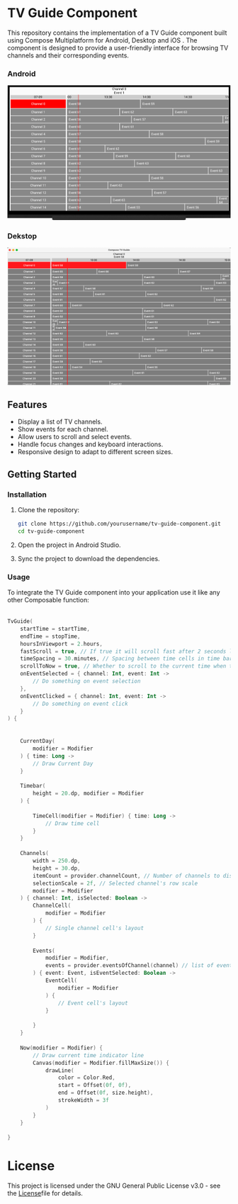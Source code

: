 # TV Guide Component

This repository contains the implementation of a TV Guide component built using Compose Multiplatform for Android, Desktop and iOS . The component is designed to provide a user-friendly interface for browsing
TV channels and their corresponding events.

### Android
![Android Demo](/android.png)

### Dekstop
![Desktop Demo](/desktop.png)

## Features

- Display a list of TV channels.
- Show events for each channel.
- Allow users to scroll and select events.
- Handle focus changes and keyboard interactions.
- Responsive design to adapt to different screen sizes.

## Getting Started

### Installation

1. Clone the repository:

   ```sh
   git clone https://github.com/yourusername/tv-guide-component.git
   cd tv-guide-component
   ```
2. Open the project in Android Studio.
3. Sync the project to download the dependencies.

### Usage

To integrate the TV Guide component into your application use it like any other Composable function:

```kotlin

TvGuide(
    startTime = startTime,
    endTime = stopTime,
    hoursInViewport = 2.hours,
    fastScroll = true, // If true it will scroll fast after 2 seconds long press
    timeSpacing = 30.minutes, // Spacing between time cells in time bar
    scrollToNow = true, // Whether to scroll to the current time when the guide is displayed.
    onEventSelected = { channel: Int, event: Int ->
        // Do something on event selection 
    },
    onEventClicked = { channel: Int, event: Int ->
        // Do something on event click
    }
) {


    CurrentDay(
        modifier = Modifier
    ) { time: Long ->
        // Draw Current Day
    }

    Timebar(
        height = 20.dp, modifier = Modifier
    ) {

        TimeCell(modifier = Modifier) { time: Long ->
            // Draw time cell
        }
    }

    Channels(
        width = 250.dp,
        height = 30.dp,
        itemCount = provider.channelCount, // Number of channels to display
        selectionScale = 2f, // Selected channel's row scale
        modifier = Modifier
    ) { channel: Int, isSelected: Boolean ->
        ChannelCell(
            modifier = Modifier
        ) {
            // Single channel cell's layout
        }

        Events(
            modifier = Modifier,
            events = provider.eventsOfChannel(channel) // list of events for channel
        ) { event: Event, isEventSelected: Boolean ->
            EventCell(
                modifier = Modifier
            ) {
                // Event cell's layout
            }

        }
    }

    Now(modifier = Modifier) {
        // Draw current time indicator line
        Canvas(modifier = Modifier.fillMaxSize()) {
            drawLine(
                color = Color.Red,
                start = Offset(0f, 0f),
                end = Offset(0f, size.height),
                strokeWidth = 3f
            )
        }
    }

}

```

# License

This project is licensed under the GNU General Public License v3.0 - see the [License](/LICENSE)file
for details.
